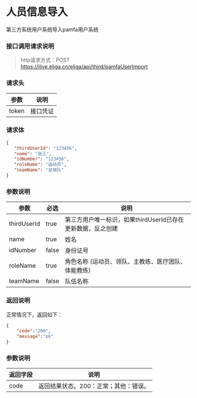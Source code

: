 # 人员信息导入
第三方系统用户系统导入pamfa用户系统

### 接口调用请求说明
>http请求方式：POST https://ilive.eliga.cn/eliga/api/third/pamfaUserImport

### 请求头

| 参数  | 说明                                    |
|------|-----------------------------------------|
| token |    接口凭证                   |

### 请求体
```json
{
   "thirdUserId": "123456",
   "name": "张三",
   "idNumber": "123456",
   "roleName": "运动员",
   "teamName": "足球队"
}
```
### 参数说明

| 参数 | 必选  | 说明                                    |
|------|------|-----------------------------------------|
| thirdUserId | true  | 第三方用户唯一标识，如果thirdUserId已存在更新数据，反之创建              |
| name | true  | 姓名    |
| idNumber | false  | 身份证号    |
| roleName | true  | 角色名称 (运动员、领队、主教练、医疗团队、体能教练)   |
| teamName | false | 队伍名称   |



### 返回说明
正常情况下，返回如下：
```json
{
    "code":"200",
    "message":"ok"
}
```

### 参数说明

| 返回字段 | 说明                             |
|---------|----------------------------------|
| code   | 返回结果状态。200：正常；其他：错误。 |